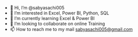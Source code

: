 - 👋 Hi, I’m @sabyasachi005
- 👀 I’m interested in Excel, Power BI, Python, SQL
- 🌱 I’m currently learning Excel & Power BI
- 💞️ I’m looking to collaborate on online Training
- 📫 How to reach me to my mail sabyasachi005@gmail.com

<!---
sabyasachi005/sabyasachi005 is a ✨ special ✨ repository because its `README.md` (this file) appears on your GitHub profile.
You can click the Preview link to take a look at your changes.
--->
